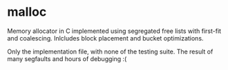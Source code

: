 # malloc
Memory allocator in C implemented using segregated free lists with first-fit and coalescing. 
Inlcludes block placement and bucket optimizations. 

Only the implementation file, with none of the testing suite.
The result of many segfaults and hours of debugging :(
